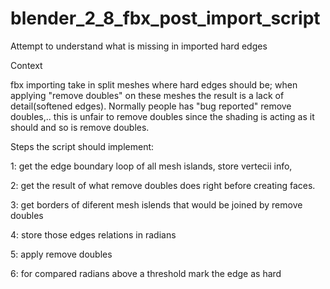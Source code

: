 # blender_2_8_fbx_post_import_script
Attempt to understand what is missing in imported hard edges

Context 

fbx importing take in split meshes where hard edges should be; when applying "remove doubles" on these meshes the result is a lack of detail(softened edges). Normally people has "bug reported" remove doubles,.. this is unfair to remove doubles since the shading is acting as it should and so is remove doubles.

Steps the script should implement:

1: get the edge boundary loop of all mesh islands, store vertecii info, 

2: get the result of what remove doubles does right before creating faces. 

3: get borders of diferent mesh islends that would be joined by remove doubles 

4: store those edges relations in radians 

5: apply remove doubles 

6: for compared radians above a threshold mark the edge as hard

